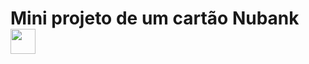 <h1> Mini projeto de um cartão Nubank <img src = "https://png.pngtree.com/element_our/png_detail/20181114/credit-card-flat-icon-png_238396.jpg" width = "40">
</h1> 
